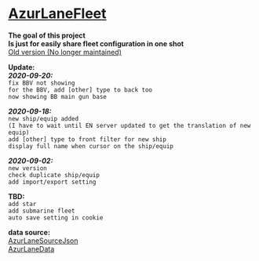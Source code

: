 ﻿# [AzurLaneFleet](https://x94fujo6rpg.github.io/AzurLaneFleet/) #  
**The goal of this project**  
**Is just for easily share fleet configuration in one shot**  
[Old version (No longer maintained)](https://x94fujo6rpg.github.io/AzurLaneFleet/old)  

**Update:**  
***2020-09-20:***  
`fix BBV not showing`  
`for the BBV, add [other] type to back too`  
`now showing BB main gun base`  
  
***2020-09-18:***  
`new ship/equip added`  
`(I have to wait until EN server updated to get the translation of new equip)`  
`add [other] type to front filter for new ship`  
`display full name when cursor on the ship/equip`  
  
***2020-09-02:***  
`new version`  
`check duplicate ship/equip`  
`add import/export setting`  
  
**TBD:**  
`add star`  
`add submarine fleet`  
`auto save setting in cookie`  
  
**data source:**  
[AzurLaneSourceJson](https://github.com/nobbyfix/AzurLaneSourceJson)  
[AzurLaneData](https://github.com/Dimbreath/AzurLaneData)  